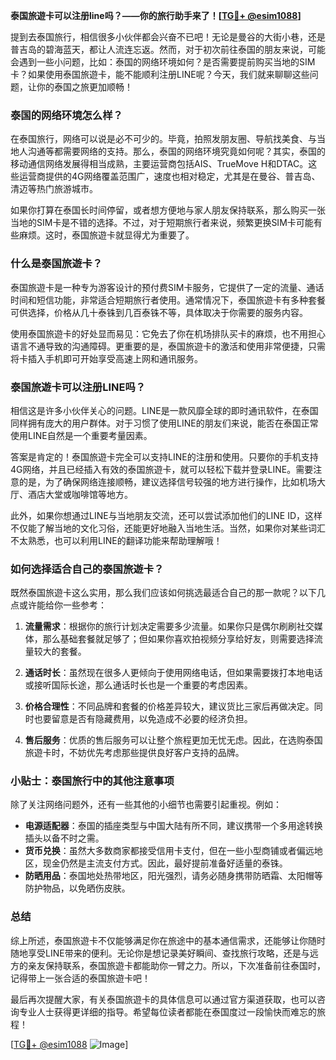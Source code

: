 **泰国旅遊卡可以注册line吗？——你的旅行助手来了！[[TG💪+ @esim1088](https://t.me/s/esim1088)]**

提到去泰国旅行，相信很多小伙伴都会兴奋不已吧！无论是曼谷的大街小巷，还是普吉岛的碧海蓝天，都让人流连忘返。然而，对于初次前往泰国的朋友来说，可能会遇到一些小问题，比如：泰国的网络环境如何？是否需要提前购买当地的SIM卡？如果使用泰国旅遊卡，能不能顺利注册LINE呢？今天，我们就来聊聊这些问题，让你的泰国之旅更加顺畅！

### 泰国的网络环境怎么样？

在泰国旅行，网络可以说是必不可少的。毕竟，拍照发朋友圈、导航找美食、与当地人沟通等都需要网络的支持。那么，泰国的网络环境究竟如何呢？其实，泰国的移动通信网络发展得相当成熟，主要运营商包括AIS、TrueMove H和DTAC。这些运营商提供的4G网络覆盖范围广，速度也相对稳定，尤其是在曼谷、普吉岛、清迈等热门旅游城市。

如果你打算在泰国长时间停留，或者想方便地与家人朋友保持联系，那么购买一张当地的SIM卡是不错的选择。不过，对于短期旅行者来说，频繁更换SIM卡可能有些麻烦。这时，泰国旅遊卡就显得尤为重要了。

### 什么是泰国旅遊卡？

泰国旅遊卡是一种专为游客设计的预付费SIM卡服务，它提供了一定的流量、通话时间和短信功能，非常适合短期旅行者使用。通常情况下，泰国旅遊卡有多种套餐可供选择，价格从几十泰铢到几百泰铢不等，具体取决于你需要的服务内容。

使用泰国旅遊卡的好处显而易见：它免去了你在机场排队买卡的麻烦，也不用担心语言不通导致的沟通障碍。更重要的是，泰国旅遊卡的激活和使用非常便捷，只需将卡插入手机即可开始享受高速上网和通讯服务。

### 泰国旅遊卡可以注册LINE吗？

相信这是许多小伙伴关心的问题。LINE是一款风靡全球的即时通讯软件，在泰国同样拥有庞大的用户群体。对于习惯了使用LINE的朋友们来说，能否在泰国正常使用LINE自然是一个重要考量因素。

答案是肯定的！泰国旅遊卡完全可以支持LINE的注册和使用。只要你的手机支持4G网络，并且已经插入有效的泰国旅遊卡，就可以轻松下载并登录LINE。需要注意的是，为了确保网络连接顺畅，建议选择信号较强的地方进行操作，比如机场大厅、酒店大堂或咖啡馆等地方。

此外，如果你想通过LINE与当地朋友交流，还可以尝试添加他们的LINE ID，这样不仅能了解当地的文化习俗，还能更好地融入当地生活。当然，如果你对某些词汇不太熟悉，也可以利用LINE的翻译功能来帮助理解哦！

### 如何选择适合自己的泰国旅遊卡？

既然泰国旅遊卡这么实用，那么我们应该如何挑选最适合自己的那一款呢？以下几点或许能给你一些参考：

1. **流量需求**：根据你的旅行计划决定需要多少流量。如果你只是偶尔刷刷社交媒体，那么基础套餐就足够了；但如果你喜欢拍视频分享给好友，则需要选择流量较大的套餐。
   
2. **通话时长**：虽然现在很多人更倾向于使用网络电话，但如果需要拨打本地电话或接听国际长途，那么通话时长也是一个重要的考虑因素。

3. **价格合理性**：不同品牌和套餐的价格差异较大，建议货比三家后再做决定。同时也要留意是否有隐藏费用，以免造成不必要的经济负担。

4. **售后服务**：优质的售后服务可以让整个旅程更加无忧无虑。因此，在选购泰国旅遊卡时，不妨优先考虑那些提供良好客户支持的品牌。

### 小贴士：泰国旅行中的其他注意事项

除了关注网络问题外，还有一些其他的小细节也需要引起重视。例如：

- **电源适配器**：泰国的插座类型与中国大陆有所不同，建议携带一个多用途转换插头以备不时之需。
- **货币兑换**：虽然大多数商家都接受信用卡支付，但在一些小型商铺或者偏远地区，现金仍然是主流支付方式。因此，最好提前准备好适量的泰铢。
- **防晒用品**：泰国地处热带地区，阳光强烈，请务必随身携带防晒霜、太阳帽等防护物品，以免晒伤皮肤。

### 总结

综上所述，泰国旅遊卡不仅能够满足你在旅途中的基本通信需求，还能够让你随时随地享受LINE带来的便利。无论你是想记录美好瞬间、查找旅行攻略，还是与远方的亲友保持联系，泰国旅遊卡都能助你一臂之力。所以，下次准备前往泰国时，记得带上一张合适的泰国旅遊卡吧！

最后再次提醒大家，有关泰国旅遊卡的具体信息可以通过官方渠道获取，也可以咨询专业人士获得更详细的指导。希望每位读者都能在泰国度过一段愉快而难忘的旅程！

[[TG💪+ @esim1088](https://t.me/s/esim1088) ![Image](https://i.postimg.cc/4NQfJmqS/Snipaste-2025-05-13-00-14-12.png)]